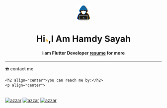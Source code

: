 <div align="center">
   <picture><img src = "https://github.com/0xAbdulKhalid/0xAbdulKhalid/raw/main/assets/mdImages/about_me.gif" width = 50px></picture> 

</div>
<div align="center">
<h1 align="center">Hi<img width="10" src="https://github.com/1999AZZAR/1999AZZAR/blob/main/resources/img/waving.gif">,I Am Hamdy Sayah</h1>
<h4 align="center">i am Flutter Developer <a href="https://github.com/hamdysayah/hamdysayah/blob/main/hamdi_sayah_cv.pdf" target="_blank">resume</a> for more</h4>
</div>

-----

  <summary>☎️ contact me</summary>
  
    <h2 align="center">you can reach me by:</h2>
    <p align="center">

 <br/>
      <a href="https://www.linkedin.com/in/hamdy-sayah-657160284/" target="blank"><img align="center"
         src="https://img.shields.io/badge/linkedin-%231DA1F2.svg?style=for-the-badge&logo=linkedin&logoColor=white"
         alt="azzar" height="30"/></a>
      <a href="https://web.facebook.com/hamdi.sulimanalabbdi" target="blank"><img align="center"
         src="https://img.shields.io/badge/facebook-4267B2.svg?style=for-the-badge&logo=facebook&logoColor=white"
         alt="azzar" height="30"/></a>
      <a href="mailto:hamdysayah@gmail.com" target="blank"><img align="center"
         src="https://img.shields.io/badge/gmail-EA4335.svg?style=for-the-badge&logo=gmail&logoColor=white"
         alt="azzar" height="30"/></a>
   



